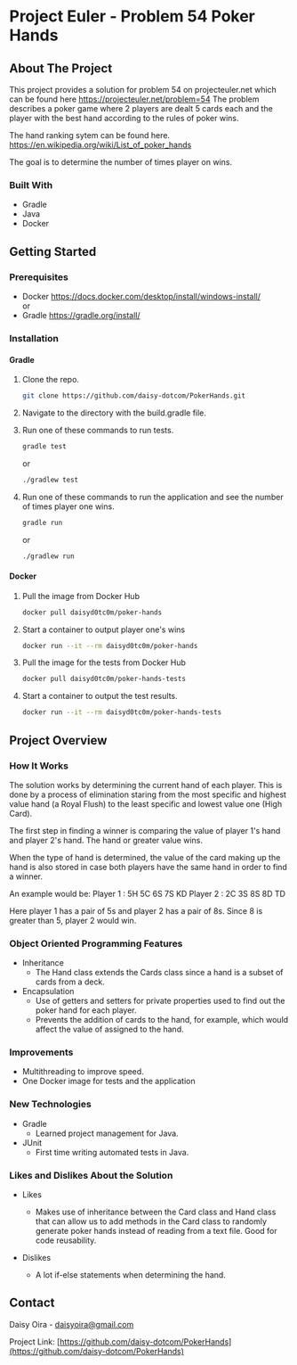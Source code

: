 <!-- Improved compatibility of back to top link: See: https://github.com/othneildrew/Best-README-Template/pull/73 -->
<a name="readme-top"></a>
<!--
*** Thanks for checking out the Best-README-Template. If you have a suggestion
*** that would make this better, please fork the repo and create a pull request
*** or simply open an issue with the tag "enhancement".
*** Don't forget to give the project a star!
*** Thanks again! Now go create something AMAZING! :D
-->

<!-- PROJECT SHIELDS -->
<!--
*** I'm using markdown "reference style" links for readability.
*** Reference links are enclosed in brackets [ ] instead of parentheses ( ).
*** See the bottom of this document for the declaration of the reference variables
*** for contributors-url, forks-url, etc. This is an optional, concise syntax you may use.
*** https://www.markdownguide.org/basic-syntax/#reference-style-links
-->

# Project Euler - Problem 54 Poker Hands
<!-- ABOUT THE PROJECT -->
## About The Project

This project provides a solution for problem 54 on projecteuler.net 
which can be found here https://projecteuler.net/problem=54
The problem describes a poker game where 2 players are dealt 5 cards 
each and the player with the best hand according to the rules of poker
wins. 

The hand ranking sytem can be found here. https://en.wikipedia.org/wiki/List_of_poker_hands

The goal is to determine the number of times player on wins.


### Built With

* Gradle
* Java
* Docker


<!-- GETTING STARTED -->
## Getting Started

### Prerequisites

* Docker https://docs.docker.com/desktop/install/windows-install/  
or  
* Gradle https://gradle.org/install/


### Installation
#### Gradle

1. Clone the repo.
   ```sh
   git clone https://github.com/daisy-dotcom/PokerHands.git
   ```
2. Navigate to the directory with the build.gradle file.

3. Run one of these commands to run tests.
   ```sh
   gradle test
   ```
   or
   ```sh
   ./gradlew test
   ```
4. Run one of these commands to run the application and 
see the number of times player one wins.
   ```sh
   gradle run
   ```
   or
   ```sh
   ./gradlew run
   ```

#### Docker
1. Pull the image from Docker Hub
   ```sh
   docker pull daisyd0tc0m/poker-hands
   ```
2. Start a container to output player one's wins
   ```sh
   docker run --it --rm daisyd0tc0m/poker-hands
   ```
3. Pull the image for the tests from Docker Hub
   ```sh
   docker pull daisyd0tc0m/poker-hands-tests
   ```

4. Start a container to output the test results.
   ```sh
   docker run --it --rm daisyd0tc0m/poker-hands-tests
   ```

<!-- PROJECT STRUCTURE -->
## Project Overview

### How It Works

The solution works by determining the current hand of each player. This
is done by a process of elimination staring from the most specific and highest value hand (a Royal Flush) to the least specific and lowest value one (High Card). 

The first step in finding a winner is comparing the value of player 1's hand and player 2's hand. The hand or greater value wins.

When the type of hand is determined, the value of the card  making up the hand is also stored in case both players have the same hand in order to find a winner.

An example would be:
Player 1 : 5H 5C 6S 7S KD
Player 2 : 2C 3S 8S 8D TD

Here player 1 has a pair of 5s and player 2 has a pair of 8s. Since 8 is greater than 5, player 2 would win.

### Object Oriented Programming Features

- Inheritance
    - The Hand class extends the Cards class since a hand is a subset of cards from a deck.
- Encapsulation
    - Use of getters and setters for private properties used to find out the poker hand for each player.
    - Prevents the addition of cards to the hand, for example, which would affect the value of assigned
    to the hand.

### Improvements

- Multithreading to improve speed.
- One Docker image for tests and the application

### New Technologies

- Gradle
    - Learned project management for Java.
- JUnit
    - First time writing automated tests in Java.

### Likes and Dislikes About the Solution
 
 - Likes
    - Makes use of inheritance between the Card class and Hand class that can allow us to add methods in the Card class to randomly generate poker hands instead of reading from a text file. Good for code reusability.

 - Dislikes
    - A lot if-else statements when determining the hand.


<!-- CONTACT -->
## Contact

Daisy Oira - daisyoira@gmail.com

Project Link: [https://github.com/daisy-dotcom/PokerHands](https://github.com/daisy-dotcom/PokerHands)





